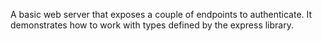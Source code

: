 A basic web server that exposes a couple of endpoints to authenticate. It demonstrates how to work with types defined by the express library.
